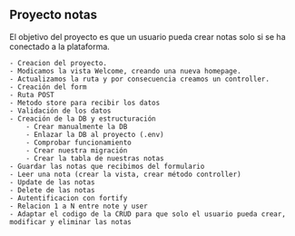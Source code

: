 ## Proyecto notas
El objetivo del proyecto es que un usuario pueda crear notas solo si se ha conectado a la plataforma.
    
    - Creacion del proyecto.
    - Modicamos la vista Welcome, creando una nueva homepage.
    - Actualizamos la ruta y por consecuencia creamos un controller.
    - Creación del form
    - Ruta POST
    - Metodo store para recibir los datos 
    - Validación de los datos
    - Creación de la DB y estructuración
        - Crear manualmente la DB
        - Enlazar la DB al proyecto (.env)
        - Comprobar funcionamiento
        - Crear nuestra migración 
        - Crear la tabla de nuestras notas
    - Guardar las notas que recibimos del formulario
    - Leer una nota (crear la vista, crear método controller)
    - Update de las notas 
    - Delete de las notas
    - Autentificacion con fortify
    - Relacion 1 a N entre note y user
    - Adaptar el codigo de la CRUD para que solo el usuario pueda crear, modificar y eliminar las notas

